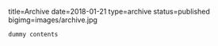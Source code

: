 title=Archive
date=2018-01-21
type=archive
status=published
bigimg=images/archive.jpg
~~~~~~
dummy contents